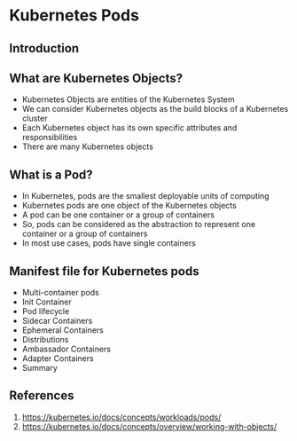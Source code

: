 # Kubernetes Pods

## Introduction

## What are Kubernetes Objects?

- Kubernetes Objects are entities of the Kubernetes System
- We can consider Kubernetes objects as the build blocks of a Kubernetes cluster
- Each Kubernetes object has its own specific attributes and responsibilities
- There are many Kubernetes objects

## What is a Pod?

- In Kubernetes, pods are the smallest deployable units of computing
- Kubernetes pods are one object of the Kubernetes objects
- A pod can be one container or a group of containers
- So, pods can be considered as the abstraction to represent one container or a group of containers
- In most use cases, pods have single containers

## Manifest file for Kubernetes pods
- Multi-container pods
- Init Container
- Pod lifecycle
- Sidecar Containers
- Ephemeral Containers
- Distributions
- Ambassador Containers
- Adapter Containers
- Summary

## References

1. https://kubernetes.io/docs/concepts/workloads/pods/
2. https://kubernetes.io/docs/concepts/overview/working-with-objects/